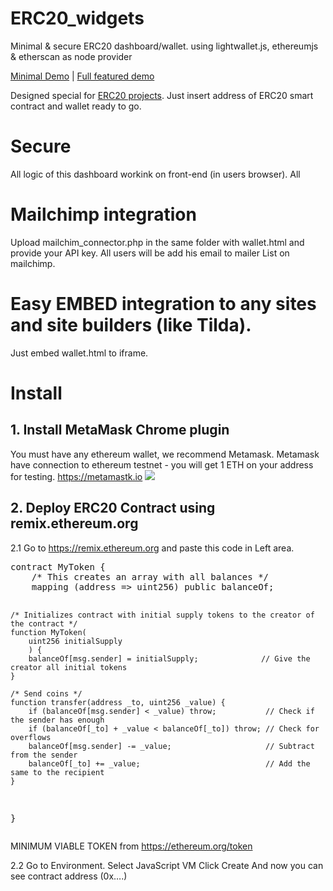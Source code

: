 # ERC20_widgets
Minimal &amp; secure ERC20 dashboard/wallet. using lightwallet.js, ethereumjs &amp; etherscan as node provider

<a href="">Minimal Demo</a> | <a href="">Full featured demo</a>

Designed special for <a href="http://ethereum.org/token">ERC20 projects</a>. Just insert address of ERC20 smart contract and wallet ready to go. 

# Secure
All logic of this dashboard workink on front-end (in users browser). All

# Mailchimp integration
Upload mailchim_connector.php in the same folder with wallet.html and provide your API key. All users will be add his email to mailer List on mailchimp.

# Easy EMBED integration to any sites and site builders (like Tilda). 
Just embed wallet.html to iframe. 

# Install

<h2>1. Install MetaMask Chrome plugin</h2>
You must have any ethereum wallet, we recommend Metamask. Metamask have connection to ethereum testnet - you will get 1 ETH on your address for testing. <a href="https://metamastk.io">https://metamastk.io</a>
<img src='https://static.tildacdn.com/tild6364-3031-4333-a537-383066326663/image02.gif'>

<h2>2. Deploy ERC20 Contract using remix.ethereum.org</h2>
2.1 Go to <a href="https://remix.ethereum.org">https://remix.ethereum.org</a> and paste this code in Left area.
<pre>
contract MyToken {
    /* This creates an array with all balances */
    mapping (address => uint256) public balanceOf;

    /* Initializes contract with initial supply tokens to the creator of the contract */
    function MyToken(
        uint256 initialSupply
        ) {
        balanceOf[msg.sender] = initialSupply;              // Give the creator all initial tokens
    }

    /* Send coins */
    function transfer(address _to, uint256 _value) {
        if (balanceOf[msg.sender] < _value) throw;           // Check if the sender has enough
        if (balanceOf[_to] + _value < balanceOf[_to]) throw; // Check for overflows
        balanceOf[msg.sender] -= _value;                     // Subtract from the sender
        balanceOf[_to] += _value;                            // Add the same to the recipient
    }
}
</pre>
MINIMUM VIABLE TOKEN from https://ethereum.org/token

2.2 Go to Environment. Select  JavaScript VM
Click Create 
And now you can see contract address (0x….)
